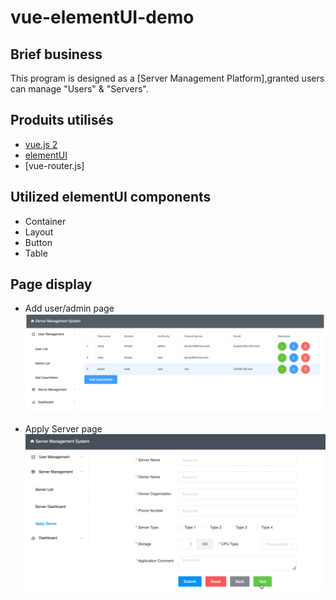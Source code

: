 # vue-elementUI-demo

## Brief business

This program is designed as a [Server Management Platform],granted users can manage "Users" & "Servers".


## Produits utilisés

* [vue.js 2](http://vuejs.org)
* [elementUI](https://element.eleme.cn/#/zh-CN)
* [vue-router.js]

## Utilized elementUI components

* Container
* Layout
* Button
* Table

## Page display
* Add user/admin page
![image](https://github.com/cccancc/vue-elementUI/raw/master/AdduserPage.png)

* Apply Server page
![image](https://github.com/cccancc/vue-elementUI/raw/master/AddServer.gif)